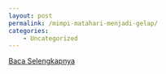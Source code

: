 ```yaml
---
layout: post
permalink: /mimpi-matahari-menjadi-gelap/
categories:
    - Uncategorized
---
```


[Baca Selengkapnya](/03)